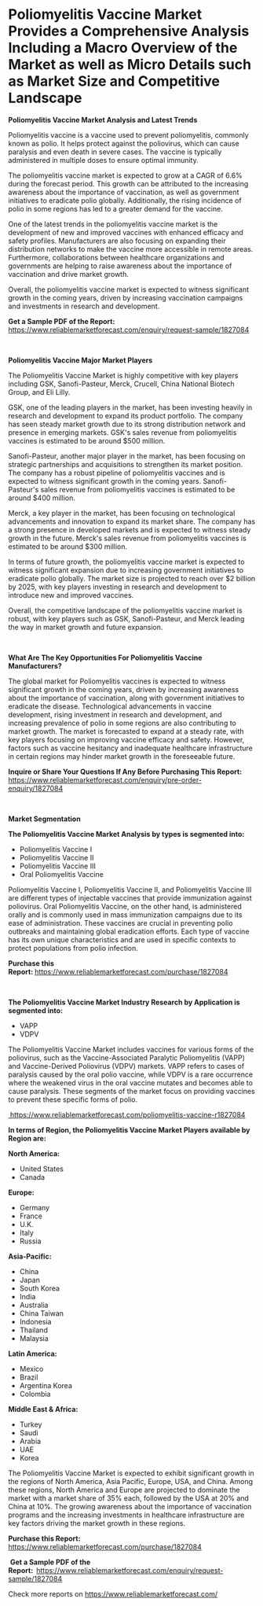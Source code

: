 <p><h1>Poliomyelitis Vaccine Market Provides a Comprehensive Analysis Including a Macro Overview of the Market as well as Micro Details such as Market Size and Competitive Landscape</h1></p><p><strong>Poliomyelitis Vaccine Market Analysis and Latest Trends</strong></p>
<p><p>Poliomyelitis vaccine is a vaccine used to prevent poliomyelitis, commonly known as polio. It helps protect against the poliovirus, which can cause paralysis and even death in severe cases. The vaccine is typically administered in multiple doses to ensure optimal immunity.</p><p>The poliomyelitis vaccine market is expected to grow at a CAGR of 6.6% during the forecast period. This growth can be attributed to the increasing awareness about the importance of vaccination, as well as government initiatives to eradicate polio globally. Additionally, the rising incidence of polio in some regions has led to a greater demand for the vaccine.</p><p>One of the latest trends in the poliomyelitis vaccine market is the development of new and improved vaccines with enhanced efficacy and safety profiles. Manufacturers are also focusing on expanding their distribution networks to make the vaccine more accessible in remote areas. Furthermore, collaborations between healthcare organizations and governments are helping to raise awareness about the importance of vaccination and drive market growth.</p><p>Overall, the poliomyelitis vaccine market is expected to witness significant growth in the coming years, driven by increasing vaccination campaigns and investments in research and development.</p></p>
<p><strong>Get a Sample PDF of the Report:&nbsp;</strong> <a href="https://www.reliablemarketforecast.com/enquiry/request-sample/1827084">https://www.reliablemarketforecast.com/enquiry/request-sample/1827084</a></p>
<p>&nbsp;</p>
<p><strong>Poliomyelitis Vaccine Major Market Players</strong></p>
<p><p>The Poliomyelitis Vaccine Market is highly competitive with key players including GSK, Sanofi-Pasteur, Merck, Crucell, China National Biotech Group, and Eli Lilly. </p><p>GSK, one of the leading players in the market, has been investing heavily in research and development to expand its product portfolio. The company has seen steady market growth due to its strong distribution network and presence in emerging markets. GSK's sales revenue from poliomyelitis vaccines is estimated to be around $500 million.</p><p>Sanofi-Pasteur, another major player in the market, has been focusing on strategic partnerships and acquisitions to strengthen its market position. The company has a robust pipeline of poliomyelitis vaccines and is expected to witness significant growth in the coming years. Sanofi-Pasteur's sales revenue from poliomyelitis vaccines is estimated to be around $400 million.</p><p>Merck, a key player in the market, has been focusing on technological advancements and innovation to expand its market share. The company has a strong presence in developed markets and is expected to witness steady growth in the future. Merck's sales revenue from poliomyelitis vaccines is estimated to be around $300 million.</p><p>In terms of future growth, the poliomyelitis vaccine market is expected to witness significant expansion due to increasing government initiatives to eradicate polio globally. The market size is projected to reach over $2 billion by 2025, with key players investing in research and development to introduce new and improved vaccines.</p><p>Overall, the competitive landscape of the poliomyelitis vaccine market is robust, with key players such as GSK, Sanofi-Pasteur, and Merck leading the way in market growth and future expansion.</p></p>
<p>&nbsp;</p>
<p><strong>What Are The Key Opportunities For Poliomyelitis Vaccine Manufacturers?</strong></p>
<p><p>The global market for Poliomyelitis vaccines is expected to witness significant growth in the coming years, driven by increasing awareness about the importance of vaccination, along with government initiatives to eradicate the disease. Technological advancements in vaccine development, rising investment in research and development, and increasing prevalence of polio in some regions are also contributing to market growth. The market is forecasted to expand at a steady rate, with key players focusing on improving vaccine efficacy and safety. However, factors such as vaccine hesitancy and inadequate healthcare infrastructure in certain regions may hinder market growth in the foreseeable future.</p></p>
<p><strong>Inquire or Share Your Questions If Any Before Purchasing This Report:</strong> <a href="https://www.reliablemarketforecast.com/enquiry/pre-order-enquiry/1827084">https://www.reliablemarketforecast.com/enquiry/pre-order-enquiry/1827084</a></p>
<p>&nbsp;</p>
<p><strong>Market Segmentation</strong></p>
<p><strong>The Poliomyelitis Vaccine Market Analysis by types is segmented into:</strong></p>
<p><ul><li>Poliomyelitis Vaccine Ⅰ</li><li>Poliomyelitis Vaccine Ⅱ</li><li>Poliomyelitis Vaccine Ⅲ</li><li>Oral Poliomyelitis Vaccine</li></ul></p>
<p><p>Poliomyelitis Vaccine Ⅰ, Poliomyelitis Vaccine Ⅱ, and Poliomyelitis Vaccine Ⅲ are different types of injectable vaccines that provide immunization against poliovirus. Oral Poliomyelitis Vaccine, on the other hand, is administered orally and is commonly used in mass immunization campaigns due to its ease of administration. These vaccines are crucial in preventing polio outbreaks and maintaining global eradication efforts. Each type of vaccine has its own unique characteristics and are used in specific contexts to protect populations from polio infection.</p></p>
<p><strong>Purchase this Report:&nbsp;</strong><a href="https://www.reliablemarketforecast.com/purchase/1827084">https://www.reliablemarketforecast.com/purchase/1827084</a></p>
<p>&nbsp;</p>
<p><strong>The Poliomyelitis Vaccine Market Industry Research by Application is segmented into:</strong></p>
<p><ul><li>VAPP</li><li>VDPV</li></ul></p>
<p><p>The Poliomyelitis Vaccine Market includes vaccines for various forms of the poliovirus, such as the Vaccine-Associated Paralytic Poliomyelitis (VAPP) and Vaccine-Derived Poliovirus (VDPV) markets. VAPP refers to cases of paralysis caused by the oral polio vaccine, while VDPV is a rare occurrence where the weakened virus in the oral vaccine mutates and becomes able to cause paralysis. These segments of the market focus on providing vaccines to prevent these specific forms of polio.</p></p>
<p><a href="https://www.reliablemarketforecast.com/poliomyelitis-vaccine-r1827084">&nbsp;https://www.reliablemarketforecast.com/poliomyelitis-vaccine-r1827084</a></p>
<p><strong>In terms of Region, the Poliomyelitis Vaccine Market Players available by Region are:</strong></p>
<p>
    <p> <strong> North America: </strong>
        <ul>
            <li>United States</li>
            <li>Canada</li>
        </ul>
        </p> 
    <p> <strong> Europe: </strong>
        <ul>
            <li>Germany</li>
            <li>France</li>
            <li>U.K.</li>
            <li>Italy</li>
            <li>Russia</li>
        </ul>
        </p> 
    <p> <strong> Asia-Pacific: </strong>
        <ul>
            <li>China</li>
            <li>Japan</li>
            <li>South Korea</li>
            <li>India</li>
            <li>Australia</li>
            <li>China Taiwan</li>
            <li>Indonesia</li>
            <li>Thailand</li>
            <li>Malaysia</li>
        </ul>
        </p> 
    <p> <strong> Latin America: </strong>
        <ul>
            <li>Mexico</li>
            <li>Brazil</li>
            <li>Argentina Korea</li>
            <li>Colombia</li>
        </ul>
        </p> 
    <p> <strong> Middle East & Africa: </strong>
        <ul>
            <li>Turkey</li>
            <li>Saudi</li>
            <li>Arabia</li>
            <li>UAE</li>
            <li>Korea</li>
        </ul>
    </p>
    </p>
<p><p>The Poliomyelitis Vaccine Market is expected to exhibit significant growth in the regions of North America, Asia Pacific, Europe, USA, and China. Among these regions, North America and Europe are projected to dominate the market with a market share of 35% each, followed by the USA at 20% and China at 10%. The growing awareness about the importance of vaccination programs and the increasing investments in healthcare infrastructure are key factors driving the market growth in these regions.</p></p>
<p><strong>Purchase this Report: </strong><a href="https://www.reliablemarketforecast.com/purchase/1827084">https://www.reliablemarketforecast.com/purchase/1827084</a></p>
<p>&nbsp;<strong>Get a Sample PDF of the Report:&nbsp;&nbsp;</strong><a href="https://www.reliablemarketforecast.com/enquiry/request-sample/1827084">https://www.reliablemarketforecast.com/enquiry/request-sample/1827084</a></p>
<p><strong></strong></p>
<p>Check more reports on <a href="https://www.reliablemarketforecast.com/">https://www.reliablemarketforecast.com/</a></p>